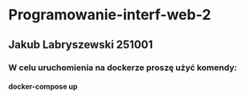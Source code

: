 # Programowanie-interf-web-2
## Jakub Labryszewski 251001

### W celu uruchomienia na dockerze proszę użyć komendy:
#### docker-compose up
